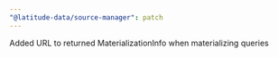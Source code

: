 ```yaml
---
"@latitude-data/source-manager": patch
---
```


Added URL to returned MaterializationInfo when materializing queries
